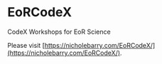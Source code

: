 # EoRCodeX
CodeX Workshops for EoR Science

Please visit [https://nicholebarry.com/EoRCodeX/](https://nicholebarry.com/EoRCodeX/).

